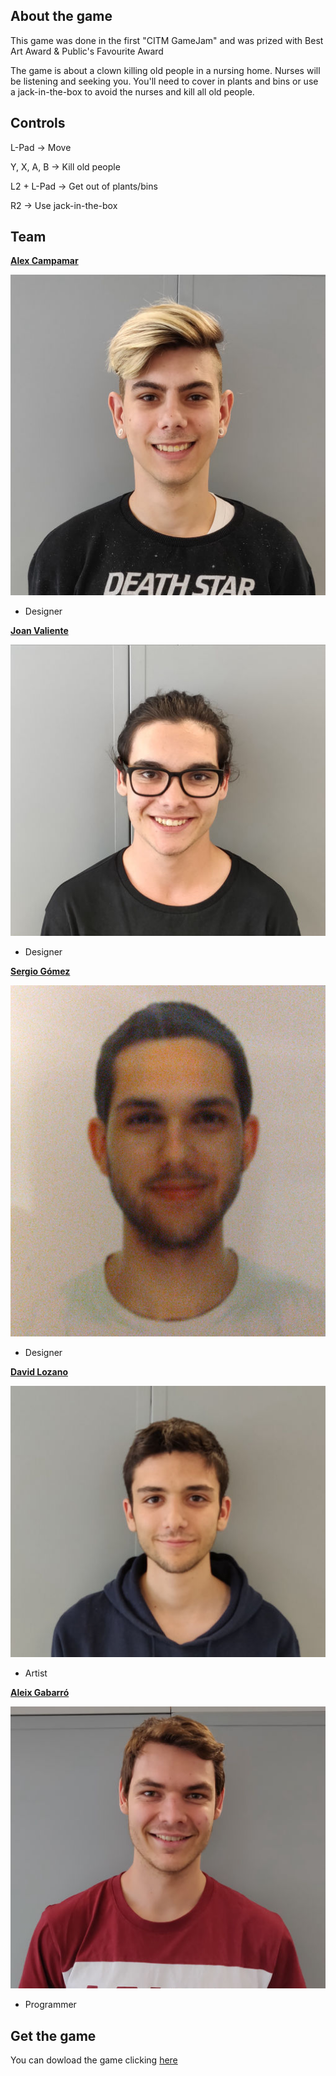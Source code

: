 ## About the game

This game was done in the first "CITM GameJam" and was prized with Best Art Award & Public's Favourite Award 

The game is about a clown killing old people in a nursing home. Nurses will be listening and seeking you. You'll need to cover in plants and bins or use a jack-in-the-box to avoid the nurses and kill all old people.

## Controls

L-Pad -> Move

Y, X, A, B -> Kill old people

L2 + L-Pad -> Get out of plants/bins

R2 -> Use jack-in-the-box

## Team

[**Alex Campamar**](https://github.com/Acaree)

![](alex.png)

- Designer


[**Joan Valiente**](https://github.com/JoanValiente)

![](joan.png)

- Designer


[**Sergio Gómez**](https://github.com/Sersius)

![](Sergio.png)

- Designer


[**David Lozano**](https://github.com/DavidTheMaaster)

![](David.png)

- Artist


[**Aleix Gabarró**](https://github.com/aleixgab)

![](aleix.png)

- Programmer

## Get the game

You can dowload the game clicking [here](https://github.com/Mapdoth/Sudden-Clown/releases/download/1.0/Maph_SuddenClown.1.0.zip)
